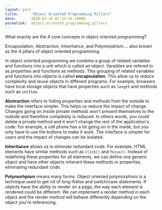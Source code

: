 ```yaml
---
layout: post
title:      "Object Oriented Programming Pillars"
date:       2020-03-24 01:23:16 +0000
permalink:  object_oriented_programming_pillars
---
```



What exactly are the 4 core concepts in object oriented programming?

Encapsulation, Abstraction, Inheritance, and Polymorphism.... also known as the 4 pillars of object oriented programming.

In object oriented programming we combine a group of related variables and functions into a unit which is called an object. Varaibles are refered to as properties and functions as methods. This grouping of related variables and functions into objects is called **encapsulation**. This allow us to reduce complexity and reuse objects in different programs. For example, browsers have local storage objects that have properties such as `length` and methods such as `setItem`.

**Abstraction** refers to hiding properties and methods from the outside to make the interface simpler. This helps us reduce the impact of change. Changes going on inside private methods won't present themselves to the outside and therefore complexity is reduced. In others words, you could delete a private method and it won't change the rest of the application's code. For example, a cell phone has a lot going on in the inside, but you only have to use the buttons to make it work. The interface is simpler for users and the impact of changes can be isolated.

**Inheritance** allows us to elimnate redundant code. For example, HTML elements have similar methods such as `click()` and `focus()`. Instead of redefining these properties for all elements, we can define one generic object and have other objects inherant these methods or properties, eliminating redundant code.

**Polymorhpism** means many forms. Object oriented polymorphism is a technique used to get rid of long if/else and switch/case statements. If objects have the ability to render on a page, the way each element is rendered could be different. We can implement a render method in each object and the render method will behave differently depending on the object you're referencing.

